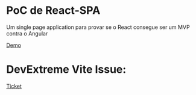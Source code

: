 # PoC de React-SPA

Um single page application para provar se o React consegue ser um MVP contra o Angular

[Demo](https://wzuqui.github.io/react-spa/)

# DevExtreme Vite Issue:

[Ticket](https://supportcenter.devexpress.com/ticket/details/t1054272/vue3-react-vite-rollup-devextreme-fails-in-production-because-some-modules-do-not-pass)
